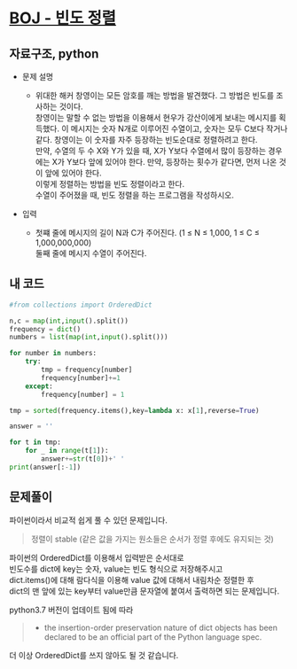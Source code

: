 [BOJ - 빈도 정렬](https://www.acmicpc.net/problem/2910)
===

자료구조, python
---

* 문제 설명
  - 위대한 해커 창영이는 모든 암호를 깨는 방법을 발견했다. 그 방법은 빈도를 조사하는 것이다.  
  창영이는 말할 수 없는 방법을 이용해서 현우가 강산이에게 보내는 메시지를 획득했다. 이 메시지는 숫자 N개로 이루어진 수열이고, 숫자는 모두 C보다 작거나 같다. 창영이는 이 숫자를 자주 등장하는 빈도순대로 정렬하려고 한다.  
  만약, 수열의 두 수 X와 Y가 있을 때, X가 Y보다 수열에서 많이 등장하는 경우에는 X가 Y보다 앞에 있어야 한다. 만약, 등장하는 횟수가 같다면, 먼저 나온 것이 앞에 있어야 한다.  
  이렇게 정렬하는 방법을 빈도 정렬이라고 한다.  
  수열이 주어졌을 때, 빈도 정렬을 하는 프로그램을 작성하시오.

   

* 입력  
  - 첫쨰 줄에 메시지의 길이 N과 C가 주어진다. (1 ≤ N ≤ 1,000, 1 ≤ C ≤ 1,000,000,000)  
  둘째 줄에 메시지 수열이 주어진다.

  
  
## 내 코드  

```python
#from collections import OrderedDict

n,c = map(int,input().split())
frequency = dict()
numbers = list(map(int,input().split()))

for number in numbers:
    try:
        tmp = frequency[number]
        frequency[number]+=1
    except:
        frequency[number] = 1

tmp = sorted(frequency.items(),key=lambda x: x[1],reverse=True)

answer = ''

for t in tmp:
    for _ in range(t[1]):
        answer+=str(t[0])+' '
print(answer[:-1])
 ```  

 
## 문제풀이  
 
파이썬이라서 비교적 쉽게 풀 수 있던 문제입니다.  
> 정렬이 stable (같은 값을 가지는 원소들은 순서가 정렬 후에도 유지되는 것)  

파이썬의 OrderedDict를 이용해서 입력받은 순서대로  
빈도수를 dict에 key는 숫자, value는 빈도 형식으로 저장해주시고  
dict.items()에 대해 람다식을 이용해 value 값에 대해서 내림차순 정렬한 후  
dict의 맨 앞에 있는 key부터 value만큼 문자열에 붙여서 출력하면 되는 문제입니다.
  
python3.7 버전이 업데이트 됨에 따라
> * the insertion-order preservation nature of dict objects has been declared to be an official part of the Python language spec.  

더 이상 OrderedDict를 쓰지 않아도 될 것 같습니다.
